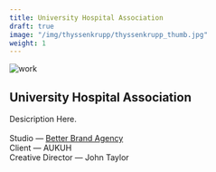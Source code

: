 ```yaml
---
title: University Hospital Association
draft: true
image: "/img/thyssenkrupp/thyssenkrupp_thumb.jpg"
weight: 1
---
```


<div class="row">
    <div class="col-sm-8">
        <img src="/img/essexbrewery/essexbrewery_full_logo.jpg" alt="work" class="project-img">
    </div>
    <div class="col-sm-4">
        <h2>
            University Hospital Association
        </h2>
        <p class="project-description">
            Desicription Here.
            <br><br>
            Studio — <a href="https://www.betterbrandagency.com/" class="better-link" target="_blank">Better Brand Agency</a>
            <br>
            Client — AUKUH
            <br>
            Creative Director — John Taylor
        </p>
    </div>
</div>
